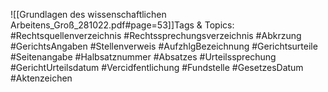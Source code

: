 
![[Grundlagen des wissenschaftlichen Arbeitens_Groß_281022.pdf#page=53]]Tags & Topics:
   #Rechtsquellenverzeichnis
   #Rechtssprechungsverzeichnis
   #Abkrzung
   #GerichtsAngaben
   #Stellenverweis
   #AufzhlgBezeichnung
   #Gerichtsurteile
   #Seitenangabe
   #Halbsatznummer
   #Absatzes
   #Urteilssprechung
   #GerichtUrteilsdatum
   #Vercidfentlichung
   #Fundstelle
   #GesetzesDatum
   #Aktenzeichen